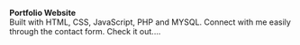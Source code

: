 **Portfolio Website**
<br>
Built with HTML, CSS, JavaScript, PHP and MYSQL. Connect with me easily through the contact form. Check it out....
